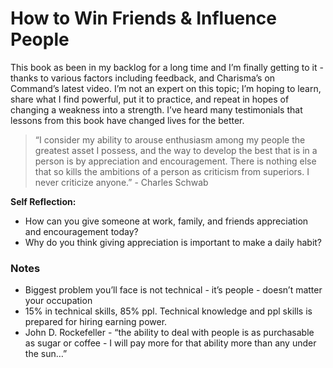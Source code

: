 
# **How to Win Friends & Influence People**

This book as been in my backlog for a long time and I’m finally getting to it - thanks to various factors including feedback, and Charisma’s on Command’s latest video. I’m not an expert on this topic; I’m hoping to learn, share what I find powerful, put it to practice, and repeat in hopes of changing a weakness into a strength. I’ve heard many testimonials that lessons from this book have changed lives for the better.
> “I consider my ability to arouse enthusiasm among my people the greatest asset I possess, and the way to develop the best that is in a person is by appreciation and encouragement. There is nothing else that so kills the ambitions of a person as criticism from superiors. I never criticize anyone.” - Charles Schwab

**Self Reflection:**
- How can you give someone at work, family, and friends appreciation and encouragement today?
- Why do you think giving appreciation is important to make a daily habit?

### Notes
- Biggest problem you’ll face is not technical - it’s people - doesn’t matter your occupation 
- 15% in technical skills, 85% ppl. Technical knowledge and ppl skills is prepared for hiring earning power. 
- John D. Rockefeller - “the ability to deal with people is as purchasable as sugar or coffee - I will pay more for that ability more than any under the sun…”
